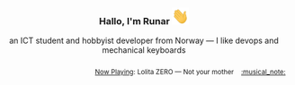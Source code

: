 <h3 align="center">Hallo, I'm Runar <img src="./assets/wave.gif" width="30px" height="30px"></h3>

<div align="center">an ICT student and hobbyist developer from Norway — I like devops and mechanical keyboards</div>

<br/>
<div align="right"><sub>
  <a href="https://www.last.fm/user/runarsf">Now Playing</a>: Lolita ZERO &mdash; Not your mother &nbsp;&nbsp; <a href="https:&#x2F;&#x2F;www.last.fm&#x2F;music&#x2F;Lolita+ZERO&#x2F;_&#x2F;Not+your+mother">:musical_note:</a>
</sub></div>

